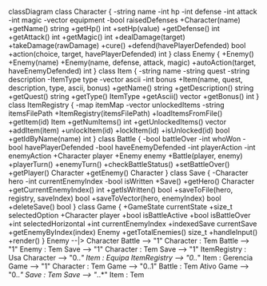 classDiagram
    class Character {
        -string name
        -int hp
        -int defense
        -int attack
        -int magic
        -vector equipment
        -bool raisedDefenses
        +Character(name)
        +getName() string
        +getHp() int
        +setHp(value)
        +getDefense() int
        +getAttack() int
        +getMagic() int
        +dealDamage(target)
        +takeDamage(rawDamage)
        +cure()
        +defend(havePlayerDefended) bool
        +action(choice, target, havePlayerDefended) int
    }
    class Enemy {
        +Enemy()
        +Enemy(name)
        +Enemy(name, defense, attack, magic)
        +autoAction(target, haveEnemyDefended) int
    }
    class Item {
        -string name
        -string quest
        -string description
        -ItemType type
        -vector ascii
        -int bonus
        +Item(name, quest, description, type, ascii, bonus)
        +getName() string
        +getDescription() string
        +getQuest() string
        +getType() ItemType
        +getAscii() vector
        +getBonus() int
    }
    class ItemRegistry {
        -map itemMap
        -vector unlockedItems
        -string itemsFilePath
        +ItemRegistry(itemsFilePath)
        +loadItemsFromFile()
        +getItem(id) Item
        +getNumItems() int
        +getUnlockedItems() vector
        +addItem(item)
        +unlockItem(id)
        +lockItem(id)
        +isUnlocked(id) bool
        +getIdByName(name) int
    }
    class Battle {
        -bool battleOver
        -int whoWon
        -bool havePlayerDefended
        -bool haveEnemyDefended
        -int playerAction
        -int enemyAction
        +Character player
        +Enemy enemy
        +Battle(player, enemy)
        +playerTurn()
        +enemyTurn()
        +checkBattleStatus()
        +setBattleOver()
        +getPlayer() Character
        +getEnemy() Character
    }
    class Save {
        -Character hero
        -int currentEnemyIndex
        -bool isWritten
        +Save()
        +getHero() Character
        +getCurrentEnemyIndex() int
        +getIsWritten() bool
        +saveToFile(hero, registry, saveIndex) bool
        +saveToVector(hero, enemyIndex) bool
        +deleteSave() bool
    }
    class Game {
        +GameState currentState
        +size_t selectedOption
        +Character player
        +bool isBattleActive
        +bool isBattleOver
        +int selectedHorizontal
        +int currentEnemyIndex
        +indexedSave currentSave
        +getEnemyByIndex(index) Enemy
        +getTotalEnemies() size_t
        +handleInput()
        +render()
    }
    Enemy --|> Character
    Battle --> "1" Character : Tem
    Battle --> "1" Enemy : Tem
    Save --> "1" Character : Tem
    Save --> "1" ItemRegistry : Usa
    Character --> "0..*" Item : Equipa
    ItemRegistry --> "0..*" Item : Gerencia
    Game --> "1" Character : Tem
    Game --> "0..1" Battle : Tem Ativo
    Game --> "0..*" Save : Tem
    Save --> "*..*" Item : Tem
